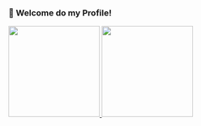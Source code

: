 ### 👋 Welcome do my Profile!

 <div>
  <a href="https://github.com/1NINJABR">
  <img height="180em" src="https://github-readme-stats.vercel.app/api?username=1NINJABR&show_icons=true&theme=dracula&include_all_commits=true&count_private=true"/>
  <img height="180em" src="https://github-readme-stats.vercel.app/api/top-langs/?username=1NINJABR&layout=compact&langs_count=7&theme=dracula"/>
</div>
